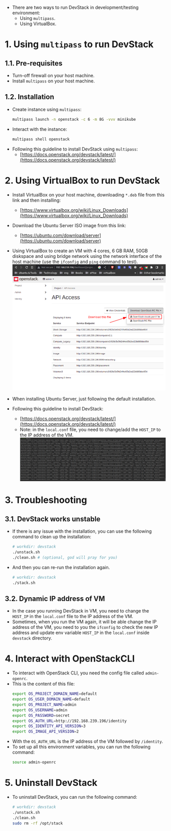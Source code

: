* There are two ways to run DevStack in development/testing environment:
  * Using `multipass`.
  * Using VirtualBox.

# 1. Using `multipass` to run DevStack
## 1.1. Pre-requisites
* Turn-off firewall on your host machine.
* Install `multipass` on your host machine.

## 1.2. Installation
* Create instance using `multipass`:
  ```bash
  multipass launch -n openstack -c 6 -m 8G -vvv minikube
  ```
* Interact with the instance:
  ```bash
  multipass shell openstack
  ```
* Following this guideline to install DevStack using `multipass`:
  * [https://docs.openstack.org/devstack/latest/](https://docs.openstack.org/devstack/latest/)

# 2. Using VirtualBox to run DevStack
* Install VirtualBox on your host machine, downloading `*.deb` file from this link and then installing:
  * [https://www.virtualbox.org/wiki/Linux_Downloads](https://www.virtualbox.org/wiki/Linux_Downloads)

* Download the Ubuntu Server ISO image from this link:
  * [https://ubuntu.com/download/server](https://ubuntu.com/download/server)

* Using VirtualBox to create an VM with 4 cores, 6 GB RAM, 50GB diskspace and using bridge network using the network interface of the host machine (use the `ifconfig` and `ping` command to test).
  ![](./img/01.png)

* When installing Ubuntu Server, just following the default installation.

* Following this guideline to install DevStack:
  * [https://docs.openstack.org/devstack/latest/](https://docs.openstack.org/devstack/latest/)
  * Note: in the `local.conf` file, you need to change/add the `HOST_IP` to the IP address of the VM.
    ![](./img/02.png)

# 3. Troubleshooting
## 3.1. DevStack works unstable
* If there is any issue with the installation, you can use the following command to clean up the installation:
  ```bash
  # workdir: devstack
  ./unstack.sh
  ./clean.sh # (optional, god will pray for you)
  ```

* And then you can re-run the installation again.
  ```bash
  # workdir: devstack
  ./stack.sh
  ```

## 3.2. Dynamic IP address of VM
* In the case you running DevStack in VM, you need to change the `HOST_IP` in the `local.conf` file to the IP address of the VM.
* Sometimes, when you run the VM again, it will be able change the IP address of the VM, you need to you the `ifconfig` to check the new IP address and update env variable `HOST_IP` in the `local.conf` inside `devstack` directory.

# 4. Interact with OpenStackCLI
* To interact with OpenStack CLI, you need the config file called `admin-openrc`.
* This is the content of this file:
  ```bash
  export OS_PROJECT_DOMAIN_NAME=default
  export OS_USER_DOMAIN_NAME=default
  export OS_PROJECT_NAME=admin
  export OS_USERNAME=admin
  export OS_PASSWORD=secret
  export OS_AUTH_URL=http://192.168.239.196/identity
  export OS_IDENTITY_API_VERSION=3
  export OS_IMAGE_API_VERSION=2
  ```
* With the `OS_AUTH_URL` is the IP address of the VM followed by `/identity`.
* To set up all this environment variables, you can run the following command:
  ```bash
  source admin-openrc
  ```

# 5. Uninstall DevStack
* To uninstall DevStack, you can run the following command:
  ```bash
  # workdir: devstack
  ./unstack.sh
  ./clean.sh
  sudo rm -rf /opt/stack
  ```